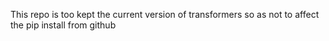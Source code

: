 This repo is too kept the current version of transformers so as not to affect the pip install from github
